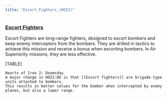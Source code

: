 ```yaml
---
title: "Escort_Fighters_(HOI2)"
---
```


###  [Escort Fighters](/Escort_Fighters "Escort Fighters") 

Escort Fighters are long-range fighters, designed to escort bombers and
keep enemy interceptors from the bombers. They are drilled in tactics to
achieve this mission and receive a bonus when escorting bombers. In Air
Superiority missions, they are less effective.

[TABLE]

    Hearts of Iron 2: Doomsday
    A major change in HOI2:DD is that [[Escort fighters]] are brigade type units attached to bombers.
    This results in better values for the bomber when intercepted by enemy planes, but also a lower range.

